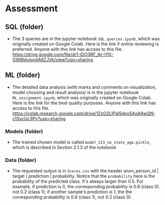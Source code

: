 # Assessment

## SQL (folder)
- The 3 queries are in the jupyter notebook `SQL_queries.ipynb`, which was originally created on Google Colab. Here is the link if online reviewing is preferred. Anyone with this link has access to this file.
https://drive.google.com/file/d/1-iDO3RF_lkr-lYG-GW8Idyiqn4A8ZJVk/view?usp=sharing

## ML (folder)

- The detailed data analysis (with marks and comments on visualization, model choosing and result analysis) is in the jupyter notebook `ML_assignment.ipynb`, which was originally created on Google Colab. Here is the link for the best quality purposes. Anyone with this link has access to this file.
https://colab.research.google.com/drive/1ZzO2LIPaI5dpvSAoA9wQN-c1SycUc3Py?usp=sharing

### Models (folder)

- The trained chosen model is called `model_213_no_state_age.pickle`, which is described in Section 2.1.3 of the notebook

### Data (folder)

- The requested output is in `Scores.csv` with the header anon_person_id | target | prediction | probability. Notice that the `probability` here is the probability of the predicted class. It's always larger than 0.5. For example, if prediction is 0, the corresponding probability is 0.8 (class 0). not 0.2 (class 1); if another sample's prediction is 1, the the corresponding probability is 0.8 (class 1), not 0.2 (class 0).
